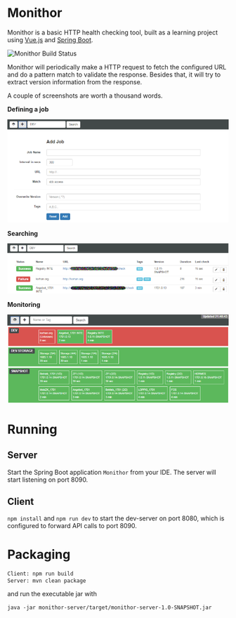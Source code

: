 # Monithor
Monithor is a basic HTTP health checking tool, built as a learning project using [Vue.js](https://vuejs.org/) and [Spring Boot](https://projects.spring.io/spring-boot/). 

![Monithor Build Status](https://circleci.com/gh/kguelseven/monithor/tree/master.svg?style=svg&circle-token=7ed5934f015b6e5e2e87a2c6648e4d4276507d5e "Monitor Build Status")


Monithor will periodically make a HTTP request to fetch the configured URL and do a pattern match to validate the response. Besides that, it will try to extract version information from the response.

 A couple of screenshots are worth a thousand words.
 
 
 **Defining a job**
 
 ![Alt text](monithor-client/docs/addjob.png?raw=true "Add")
 
 
 **Searching**
 
 ![Alt text](monithor-client/docs/search.png?raw=true "Search")
 
 
 **Monitoring**
 
 ![Alt text](monithor-client/docs/monitor.png?raw=true "Monitor")

# Running
## Server
Start the Spring Boot application `Monithor` from your IDE. The server will start listening on port 8090. 
## Client
`npm install` and `npm run dev` to start the dev-server on port 8080, which is configured to forward API calls to port 8090.
# Packaging
```
Client: npm run build
Server: mvn clean package
```
and run the executable jar with 
```
java -jar monithor-server/target/monithor-server-1.0-SNAPSHOT.jar
```
